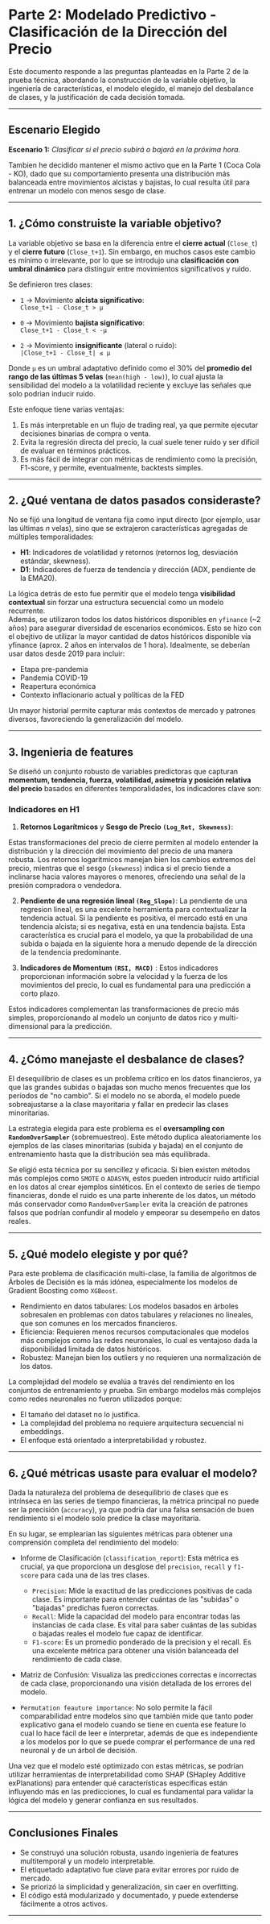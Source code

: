 # Parte 2: Modelado Predictivo - Clasificación de la Dirección del Precio

Este documento responde a las preguntas planteadas en la Parte 2 de la prueba técnica, abordando la construcción de la variable objetivo, la ingeniería de características, el modelo elegido, el manejo del desbalance de clases, y la justificación de cada decisión tomada.

---

## Escenario Elegido

**Escenario 1:** _Clasificar si el precio subirá o bajará en la próxima hora._

Tambien he decidido mantener el mismo activo que en la Parte 1 (Coca Cola - KO), dado que su comportamiento presenta una distribución más balanceada entre movimientos alcistas y bajistas, lo cual resulta útil para entrenar un modelo con menos sesgo de clase.

---

## 1. ¿Cómo construiste la variable objetivo?

La variable objetivo se basa en la diferencia entre el **cierre actual** (`Close_t`) y el **cierre futuro** (`Close_t+1`). Sin embargo, en muchos casos este cambio es mínimo o irrelevante, por lo que se introdujo una **clasificación con umbral dinámico** para distinguir entre movimientos significativos y ruido.

Se definieron tres clases:

- `1` → Movimiento **alcista significativo**:  
  `Close_t+1 - Close_t > μ`

- `0` → Movimiento **bajista significativo**:  
  `Close_t+1 - Close_t < -μ`

- `2` → Movimiento **insignificante** (lateral o ruido):  
  `|Close_t+1 - Close_t| ≤ μ`

Donde `μ` es un umbral adaptativo definido como el 30% del **promedio del rango de las últimas 5 velas** (`mean(high - low)`), lo cual ajusta la sensibilidad del modelo a la volatilidad reciente y excluye las señales que solo podrian inducir ruido.

Este enfoque tiene varias ventajas:

1. Es más interpretable en un flujo de trading real, ya que permite ejecutar decisiones binarias de compra o venta.
2. Evita la regresión directa del precio, la cual suele tener ruido y ser difícil de evaluar en términos prácticos.
3. Es más fácil de integrar con métricas de rendimiento como la precisión, F1-score, y permite, eventualmente, backtests simples.


---

## 2. ¿Qué ventana de datos pasados consideraste?

No se fijó una longitud de ventana fija como input directo (por ejemplo, usar las últimas _n_ velas), sino que se extrajeron características agregadas de múltiples temporalidades:

- **H1**: Indicadores de volatilidad y retornos (retornos log, desviación estándar, skewness).
- **D1**: Indicadores de fuerza de tendencia y dirección (ADX, pendiente de la EMA20).

La lógica detrás de esto fue permitir que el modelo tenga **visibilidad contextual** sin forzar una estructura secuencial como un modelo recurrente.  
Además, se utilizaron todos los datos históricos disponibles en `yfinance` (~2 años) para asegurar diversidad de escenarios económicos. Esto se hizo con el obejtivo de utilizar la mayor cantidad de datos históricos disponible vía yfinance (aprox. 2 años en intervalos de 1 hora).
Idealmente, se deberían usar datos desde 2019 para incluir:

- Etapa pre-pandemia
- Pandemia COVID-19
- Reapertura económica
- Contexto inflacionario actual y políticas de la FED

Un mayor historial permite capturar más contextos de mercado y patrones diversos, favoreciendo la generalización del modelo.

---

## 3. Ingenieria de features

Se diseñó un conjunto robusto de variables predictoras que capturan **momentum, tendencia, fuerza, volatilidad, asimetría y posición relativa del precio** basados en diferentes temporalidades, los indicadores clave son:

### Indicadores en H1
1. **Retornos Logarítmicos** y **Sesgo de Precio `(Log_Ret, Skewness)`**:

Estas transformaciones del precio de cierre permiten al modelo entender la distribución y la dirección del movimiento del precio de una manera robusta. Los retornos logarítmicos manejan bien los cambios extremos del precio, mientras que el sesgo (`skewness`) indica si el precio tiende a inclinarse hacia valores mayores o menores, ofreciendo una señal de la presión compradora o vendedora.

2. **Pendiente de una regresión lineal `(Reg_Slope)`**: La pendiente de una regresion lineal, es una excelente herramienta para contextualizar la tendencia actual. Si la pendiente es positiva, el mercado está en una tendencia alcista; si es negativa, está en una tendencia bajista. Esta característica es crucial para el modelo, ya que la probabilidad de una subida o bajada en la siguiente hora a menudo depende de la dirección de la tendencia predominante.

3. **Indicadores de Momentum `(RSI, MACD)`** : Estos indicadores proporcionan información sobre la velocidad y la fuerza de los movimientos del precio, lo cual es fundamental para una predicción a corto plazo.

Estos indicadores complementan las transformaciones de precio más simples, proporcionando al modelo un conjunto de datos rico y multi-dimensional para la predicción.

---

## 4. ¿Cómo manejaste el desbalance de clases?

El desequilibrio de clases es un problema crítico en los datos financieros, ya que las grandes subidas o bajadas son mucho menos frecuentes que los períodos de "no cambio". Si el modelo no se aborda, el modelo puede sobreajustarse a la clase mayoritaria y fallar en predecir las clases minoritarias.

La estrategia elegida para este problema es el **oversampling con `RandomOverSampler`** (sobremuestreo). Este método duplica aleatoriamente los ejemplos de las clases minoritarias (subida y bajada) en el conjunto de entrenamiento hasta que la distribución sea más equilibrada.

Se eligió esta técnica por su sencillez y eficacia. Si bien existen métodos más complejos como `SMOTE` o `ADASYN`, estos pueden introducir ruido artificial en los datos al crear ejemplos sintéticos. En el contexto de series de tiempo financieras, donde el ruido es una parte inherente de los datos, un método más conservador como `RandomOverSampler` evita la creación de patrones falsos que podrían confundir al modelo y empeorar su desempeño en datos reales.

---

## 5. ¿Qué modelo elegiste y por qué?

Para este problema de clasificación multi-clase, la familia de algoritmos de Árboles de Decisión es la más idónea, especialmente los modelos de Gradient Boosting como `XGBoost`.

- Rendimiento en datos tabulares: Los modelos basados en árboles sobresalen en problemas con datos tabulares y relaciones no lineales, que son comunes en los mercados financieros.
- Eficiencia: Requieren menos recursos computacionales que modelos más complejos como las redes neuronales, lo cual es ventajoso dada la disponibilidad limitada de datos históricos.
- Robustez: Manejan bien los outliers y no requieren una normalización de los datos.

La complejidad del modelo se evalúa a través del rendimiento en los conjuntos de entrenamiento y prueba. Sin embargo modelos más complejos como redes neuronales no fueron utilizados porque:

- El tamaño del dataset no lo justifica.
- La complejidad del problema no requiere arquitectura secuencial ni embeddings.
- El enfoque está orientado a interpretabilidad y robustez.


---

##  6. ¿Qué métricas usaste para evaluar el modelo?


Dada la naturaleza del problema de desequilibrio de clases que es intrínseca en las series de tiempo financieras, la métrica principal no puede ser la precisión (`accuracy`), ya que podría dar una falsa sensación de buen rendimiento si el modelo solo predice la clase mayoritaria.

En su lugar, se emplearían las siguientes métricas para obtener una comprensión completa del rendimiento del modelo:

- Informe de Clasificación (`classification_report`): Esta métrica es crucial, ya que proporciona un desglose del `precision`, `recall` y `f1-score` para cada una de las tres clases.

    - `Precision`: Mide la exactitud de las predicciones positivas de cada clase. Es importante para entender cuántas de las "subidas" o "bajadas" predichas fueron correctas.
    - `Recall`: Mide la capacidad del modelo para encontrar todas las instancias de cada clase. Es vital para saber cuántas de las subidas o bajadas reales el modelo fue capaz de identificar.
    - `F1-score`: Es un promedio ponderado de la precision y el recall. Es una excelente métrica para obtener una visión balanceada del rendimiento de cada clase.

- Matriz de Confusión: Visualiza las predicciones correctas e incorrectas de cada clase, proporcionando una visión detallada de los errores del modelo.
- `Permutation feauture importance`: No solo permite la fácil comparabilidad entre modelos sino que también mide que tanto poder explicativo gana el modelo cuando se tiene en cuenta ese feature lo cual lo hace fácil de leer e interpretar, además de que es independiente a los modelos por lo que se puede comprar el performance de una  red neuronal y de un árbol de decisión.

Una vez que el modelo esté optimizado con estas métricas, se podrían utilizar herramientas de interpretabilidad como SHAP (SHapley Additive exPlanations) para entender qué características específicas están influyendo más en las predicciones, lo cual es fundamental para validar la lógica del modelo y generar confianza en sus resultados.

---

## Conclusiones Finales

- Se construyó una solución robusta, usando ingeniería de features multitemporal y un modelo interpretable.
- El etiquetado adaptativo fue clave para evitar errores por ruido de mercado.
- Se priorizó la simplicidad y generalización, sin caer en overfitting.
- El código está modularizado y documentado, y puede extenderse fácilmente a otros activos.

---

